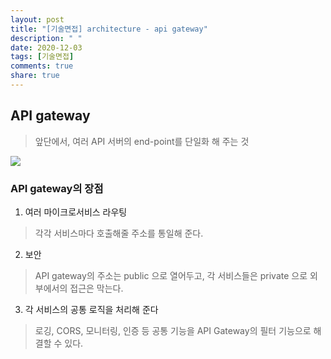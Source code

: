 ```yaml
---
layout: post
title: "[기술면접] architecture - api gateway"
description: " "
date: 2020-12-03
tags: [기술면접]
comments: true
share: true
---
```



## API gateway
> 앞단에서, 여러 API 서버의 end-point를 단일화 해 주는 것  
<img src="https://t1.daumcdn.net/cfile/tistory/9912B13A5A900B5310"/>  

### API gateway의 장점
1. 여러 마이크로서비스 라우팅
> 각각 서비스마다 호출해줄 주소를 통일해 준다. 

2. 보안
> API gateway의 주소는 public 으로 열어두고, 각 서비스들은 private 으로 외부에서의 접근은 막는다.

3. 각 서비스의 공통 로직을 처리해 준다  
> 로깅, CORS, 모니터링, 인증 등 공통 기능을 API Gateway의 필터 기능으로 해결할 수 있다.
